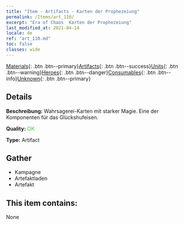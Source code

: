 ```yaml
---
title: "Item - Artifacts - Karten der Prophezeiung"
permalink: /Items/art_110/
excerpt: "Era of Chaos  Karten der Prophezeiung"
last_modified_at: 2021-04-14
locale: de
ref: "art_110.md"
toc: false
classes: wide
---
```

 [Materials](/de/Items/){: .btn .btn--primary}[Artifacts](/de/Items/Artifacts/){: .btn .btn--success}[Units](/de/Items/Units/){: .btn .btn--warning}[Heroes](/de/Items/Heroes/){: .btn .btn--danger}[Consumables](/de/Items/Consumables/){: .btn .btn--info}[Unknown](/de/Items/Unknown/){: .btn .btn--primary}

## Details
 **Beschreibung:** Wahrsagerei-Karten mit starker Magie. Eine der Komponenten für das Glückshufeisen.

 **Quality:** <span style="color: #32CD32">OK</span>

 **Type:** Artifact

## Gather

*    Kampagne 
*    Artefaktladen 
*    Artefakt 

## This item contains:

  None

